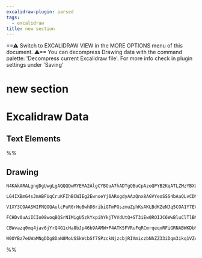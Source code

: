 ```yaml
---
excalidraw-plugin: parsed
tags:
  - excalidraw
title: new section
---
```


==⚠  Switch to EXCALIDRAW VIEW in the MORE OPTIONS menu of this document. ⚠== You can decompress Drawing data with the command palette: 'Decompress current Excalidraw file'. For more info check in plugin settings under 'Saving'

# new section

# Excalidraw Data

## Text Elements

%%

## Drawing

```compressed-json
N4KAkARALgngDgUwgLgAQQQDwMYEMA2AlgCYBOuA7hADTgQBuCpAzoQPYB2KqATLZMzYBXUtiRoIACyhQ4zZAHoFAc0JRJQgEYA6bGwC2CgF7N6hbEcK4OCtptbErHALRY8RMpWdx8Q1TdIEfARcZgRmBShcZQUebTiAdho6IIR9BA4oZm4AbXAwUDAi6HhxdDTNBGJiXE1g5KLIRhZ2LjQAZn5i5tZOADlOMW4ADnaAFgBWCeGABgSATi7IQg5i

LG4IXBmG4sJmABFUqCruKFIhBCWIEg2EwnoeYj6ARxgdyAAzQnx8AGVYeoSSS4bAaQLvCDMM5sADWCAA6iR1NwAIxXKGkWEIf4wQHoQQeCGYvySDjhbJoNH5SBsOAgtRvSkzGZXazKPEs6kQTDcZzjPhcxmoZxTCbaeY8eYANmGCQm6OhcIAwmx8GxSBsAMTMnXbK6aEEw5TE1YqtUaiRnazMOmBTIQihIyTcMbMq6SBCEZTSbgTN1csInNDDeYJ

V1XY3COAASWIFNQOQAulcPuR0rHuBwhD8ribiGTmPGszmuZphKsAKLBdKZeNJq5COA1Y7EVEJHhS6YJBIolE8GadLlEDgwjY5HIAfVCYSyCjcBBI5AoCk8jo4ygnKISzhm82c/Z4Y20848S+0+mImrJFFQYWwUFaicTELV2DhrbQHwIYSu2CEUIMfZcCibhCkaCALwABUxORQOpYp/wQAB5ewSCcQ4v2zLJuC/fAf3gyADTfSMhFWABZYDQSVax6

FCHDv0uAiICIo08woqBQSrNIMigU5zkYxpihYkjTVVdUtQ+ST3iEw0ROIJC6WwBluClTlBMI9U1lIdjOOrHi+IuJYhM0pgzXEiRNUkj5pI00gtIU+lYG4NTBIgL5gg4XB0gANT2Qg6jKXCwnggBfakQvRdwyjyQSqVi6lE3yMKwGTOhcDgOB/mAsowOgD10g2IhvV4roGEIBAKAAIVkvMzItdBLKsqTSr/Ug7SgaNjn0f5MWVMT6ogTUUQQYbhp2

CBWvazq0mq4jav6jYrQ4G1cHa8bJp46b9AAMW+P4ATKSFVRuFqRCmrqeqxRFiGRNABWKDbMi2y64RxPEjsJU62s2rqACVhG9At4ziyBHo6rqHKUpymRciazp+tJts4KBtq874hRBuHvqerqkcyX5CCMMp+y+860gAFSwKAAEEiradBgg+Er8ixsnuqiUgabatgKA9XAP1QYt8FJhH9ArVZqe53mQgFzYpfG5hsExH4AA0XSlBJSsV5X8AATRUsYp

W0OYBz7eUWaMNgDDg8DaN8MoUSSkWcbSf7SPzckNjzcbjRIAmiczbNhZZ33iDqm3ikq1VZc1JV5jjuPtu2iFfoQZRs1WrUK32bPs6TiAnZZsGXuQuAH04Isg9KuBAjMYRmAAcVIP3CbKIXStTLyEFT1YmBWZQI8gDJamCAWzkMrlsCIOADIE4pPIKtBx7nmkhCgYcymXwvijsAArBB72YX5PLgMi2DWcWR6DVAgoQcAIrodzwlAsKQqAA===
```

%%
